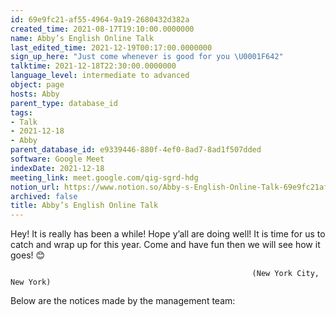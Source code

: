 ```yaml
---
id: 69e9fc21-af55-4964-9a19-2680432d382a
created_time: 2021-08-17T19:10:00.0000000
name: Abby’s English Online Talk
last_edited_time: 2021-12-19T00:17:00.0000000
sign_up_here: "Just come whenever is good for you \U0001F642"
talktime: 2021-12-18T22:30:00.0000000
language_level: intermediate to advanced
object: page
hosts: Abby
parent_type: database_id
tags:
- Talk
- 2021-12-18
- Abby
parent_database_id: e9339446-880f-4ef0-8ad7-8ad1f507dded
software: Google Meet
indexDate: 2021-12-18
meeting_link: meet.google.com/qig-sgrd-hdg
notion_url: https://www.notion.so/Abby-s-English-Online-Talk-69e9fc21af5549649a192680432d382a
archived: false
title: Abby’s English Online Talk
---
```


Hey! It is really has been a while! Hope y’all are doing well! It is time for us to catch and wrap up for this year. Come and have fun then we will see how it goes! 😊



                                                          (New York City, New York)



Below are the notices made by the management team:


